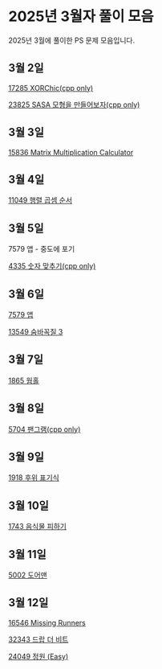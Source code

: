 # 2025년 3월자 풀이 모음

2025년 3월에 풀이한 PS 문제 모음입니다.

## 3월 2일

[17285 XORChic(cpp only)](20250302/17285.cpp)

[23825 SASA 모형을 만들어보자(cpp only)](20250302/23825.cpp)

## 3월 3일

[15836 Matrix Multiplication Calculator](20250303/15836번-Matrix%20Multiplication%20Calculator.md)

## 3월 4일

[11049 행렬 곱셈 순서](20250304/11049번-행렬%20곱셈%20순서.md)

## 3월 5일

7579 앱 - 중도에 포기

[4335 숫자 맞추기(cpp only)](20250305/4335.cpp)

## 3월 6일

[7579 앱](20250306/7579번-앱.md)

[13549 숨바꼭질 3](20250306/13549번-숨바꼭질%203.md)

## 3월 7일

[1865 웜홀](20250307/1865번-웜홀.md)

## 3월 8일

[5704 팬그램(cpp only)](20250308/5704.cpp)

## 3월 9일

[1918 후위 표기식](20250309/1918번-후위%20표기식.md)

## 3월 10일

[1743 음식물 피하기](20250310/1743번-음식물%20피하기.md)

## 3월 11일

[5002 도어맨](20250311/5002번-도어맨.md)

## 3월 12일

[16546 Missing Runners](20250312/16546번-Missing%20Runners.md)

[32343 드랍 더 비트](20250312/32343번-드랍%20더%20비트.md)

[24049 정원 (Easy)](<20250312/24049번-정원%20(Easy).md>)
